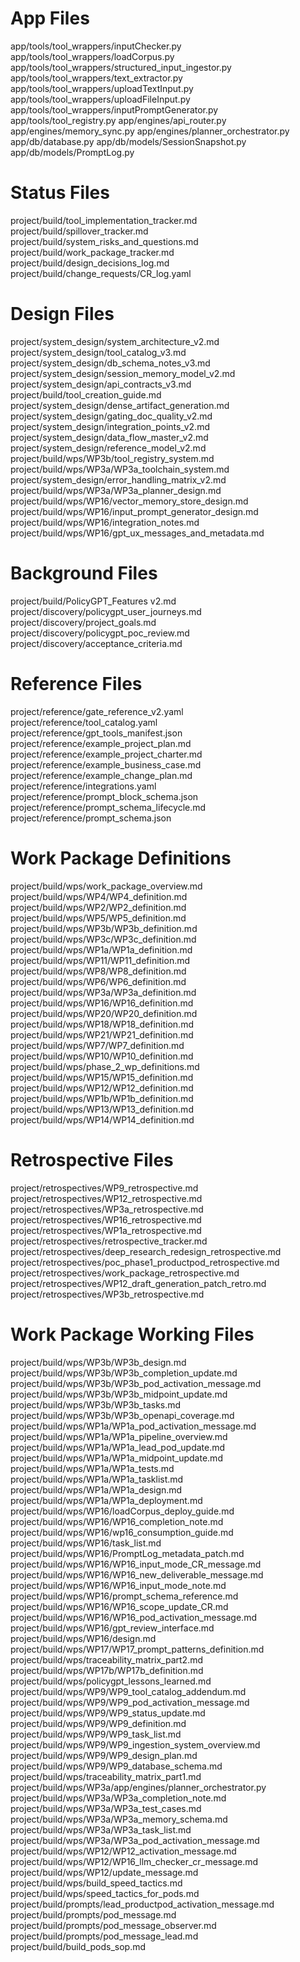 # App Files
app/tools/tool_wrappers/inputChecker.py
app/tools/tool_wrappers/loadCorpus.py
app/tools/tool_wrappers/structured_input_ingestor.py
app/tools/tool_wrappers/text_extractor.py
app/tools/tool_wrappers/uploadTextInput.py
app/tools/tool_wrappers/uploadFileInput.py
app/tools/tool_wrappers/inputPromptGenerator.py
app/tools/tool_registry.py
app/engines/api_router.py
app/engines/memory_sync.py
app/engines/planner_orchestrator.py
app/db/database.py
app/db/models/SessionSnapshot.py
app/db/models/PromptLog.py

# Status Files
project/build/tool_implementation_tracker.md
project/build/spillover_tracker.md
project/build/system_risks_and_questions.md
project/build/work_package_tracker.md
project/build/design_decisions_log.md
project/build/change_requests/CR_log.yaml

# Design Files
project/system_design/system_architecture_v2.md
project/system_design/tool_catalog_v3.md
project/system_design/db_schema_notes_v3.md
project/system_design/session_memory_model_v2.md
project/system_design/api_contracts_v3.md
project/build/tool_creation_guide.md
project/system_design/dense_artifact_generation.md
project/system_design/gating_doc_quality_v2.md
project/system_design/integration_points_v2.md
project/system_design/data_flow_master_v2.md
project/system_design/reference_model_v2.md
project/build/wps/WP3b/tool_registry_system.md
project/build/wps/WP3a/WP3a_toolchain_system.md
project/system_design/error_handling_matrix_v2.md
project/build/wps/WP3a/WP3a_planner_design.md
project/build/wps/WP16/vector_memory_store_design.md
project/build/wps/WP16/input_prompt_generator_design.md
project/build/wps/WP16/integration_notes.md
project/build/wps/WP16/gpt_ux_messages_and_metadata.md

# Background Files
project/build/PolicyGPT_Features v2.md
project/discovery/policygpt_user_journeys.md
project/discovery/project_goals.md
project/discovery/policygpt_poc_review.md
project/discovery/acceptance_criteria.md


# Reference Files
project/reference/gate_reference_v2.yaml
project/reference/tool_catalog.yaml
project/reference/gpt_tools_manifest.json
project/reference/example_project_plan.md
project/reference/example_project_charter.md
project/reference/example_business_case.md
project/reference/example_change_plan.md
project/reference/integrations.yaml
project/reference/prompt_block_schema.json
project/reference/prompt_schema_lifecycle.md
project/reference/prompt_schema.json

# Work Package Definitions
project/build/wps/work_package_overview.md
project/build/wps/WP4/WP4_definition.md
project/build/wps/WP2/WP2_definition.md
project/build/wps/WP5/WP5_definition.md
project/build/wps/WP3b/WP3b_definition.md
project/build/wps/WP3c/WP3c_definition.md
project/build/wps/WP1a/WP1a_definition.md
project/build/wps/WP11/WP11_definition.md
project/build/wps/WP8/WP8_definition.md
project/build/wps/WP6/WP6_definition.md
project/build/wps/WP3a/WP3a_definition.md
project/build/wps/WP16/WP16_definition.md
project/build/wps/WP20/WP20_definition.md
project/build/wps/WP18/WP18_definition.md
project/build/wps/WP21/WP21_definition.md
project/build/wps/WP7/WP7_definition.md
project/build/wps/WP10/WP10_definition.md
project/build/wps/phase_2_wp_definitions.md
project/build/wps/WP15/WP15_definition.md
project/build/wps/WP12/WP12_definition.md
project/build/wps/WP1b/WP1b_definition.md
project/build/wps/WP13/WP13_definition.md
project/build/wps/WP14/WP14_definition.md

# Retrospective Files
project/retrospectives/WP9_retrospective.md
project/retrospectives/WP12_retrospective.md
project/retrospectives/WP3a_retrospective.md
project/retrospectives/WP16_retrospective.md
project/retrospectives/WP1a_retrospective.md
project/retrospectives/retrospective_tracker.md
project/retrospectives/deep_research_redesign_retrospective.md
project/retrospectives/poc_phase1_productpod_retrospective.md
project/retrospectives/work_package_retrospective.md
project/retrospectives/WP12_draft_generation_patch_retro.md
project/retrospectives/WP3b_retrospective.md


# Work Package Working Files
project/build/wps/WP3b/WP3b_design.md
project/build/wps/WP3b/WP3b_completion_update.md
project/build/wps/WP3b/WP3b_pod_activation_message.md
project/build/wps/WP3b/WP3b_midpoint_update.md
project/build/wps/WP3b/WP3b_tasks.md
project/build/wps/WP3b/WP3b_openapi_coverage.md
project/build/wps/WP1a/WP1a_pod_activation_message.md
project/build/wps/WP1a/WP1a_pipeline_overview.md
project/build/wps/WP1a/WP1a_lead_pod_update.md
project/build/wps/WP1a/WP1a_midpoint_update.md
project/build/wps/WP1a/WP1a_tests.md
project/build/wps/WP1a/WP1a_tasklist.md
project/build/wps/WP1a/WP1a_design.md
project/build/wps/WP1a/WP1a_deployment.md
project/build/wps/WP16/loadCorpus_deploy_guide.md
project/build/wps/WP16/WP16_completion_note.md
project/build/wps/WP16/wp16_consumption_guide.md
project/build/wps/WP16/task_list.md
project/build/wps/WP16/PromptLog_metadata_patch.md
project/build/wps/WP16/WP16_input_mode_CR_message.md
project/build/wps/WP16/WP16_new_deliverable_message.md
project/build/wps/WP16/WP16_input_mode_note.md
project/build/wps/WP16/prompt_schema_reference.md
project/build/wps/WP16/WP16_scope_update_CR.md
project/build/wps/WP16/WP16_pod_activation_message.md
project/build/wps/WP16/gpt_review_interface.md
project/build/wps/WP16/design.md
project/build/wps/WP17/WP17_prompt_patterns_definition.md
project/build/wps/traceability_matrix_part2.md
project/build/wps/WP17b/WP17b_definition.md
project/build/wps/policygpt_lessons_learned.md
project/build/wps/WP9/WP9_tool_catalog_addendum.md
project/build/wps/WP9/WP9_pod_activation_message.md
project/build/wps/WP9/WP9_status_update.md
project/build/wps/WP9/WP9_definition.md
project/build/wps/WP9/WP9_task_list.md
project/build/wps/WP9/WP9_ingestion_system_overview.md
project/build/wps/WP9/WP9_design_plan.md
project/build/wps/WP9/WP9_database_schema.md
project/build/wps/traceability_matrix_part1.md
project/build/wps/WP3a/app/engines/planner_orchestrator.py
project/build/wps/WP3a/WP3a_completion_note.md
project/build/wps/WP3a/WP3a_test_cases.md
project/build/wps/WP3a/WP3a_memory_schema.md
project/build/wps/WP3a/WP3a_task_list.md
project/build/wps/WP3a/WP3a_pod_activation_message.md
project/build/wps/WP12/WP12_activation_message.md
project/build/wps/WP12/WP16_llm_checker_cr_message.md
project/build/wps/WP12/update_message.md
project/build/wps/build_speed_tactics.md
project/build/wps/speed_tactics_for_pods.md
project/build/prompts/lead_productpod_activation_message.md
project/build/prompts/pod_message.md
project/build/prompts/pod_message_observer.md
project/build/prompts/pod_message_lead.md
project/build/build_pods_sop.md
